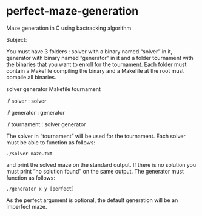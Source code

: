 # perfect-maze-generation
Maze generation in C using bactracking algorithm

Subject:

You must have 3 folders : solver with a binary named “solver” in it, generator with binary named “generator” in it and a folder tournament with the binaries that you want to enroll for the tournament. Each folder must contain a Makefile compiling the binary and a Makefile at the root must compile all binaries.

solver generator Makefile tournament

./ solver : solver

./ generator : generator

./ tournament : solver generator

The solver in “tournament” will be used for the tournament. Each solver must be able to function as follows:
````
./solver maze.txt
````

and print the solved maze on the standard output. If there is no solution you must print “no solution found” on the same output. The generator must function as follows:
````
./generator x y [perfect]
````
As the perfect argument is optional, the default generation will be an imperfect maze.
